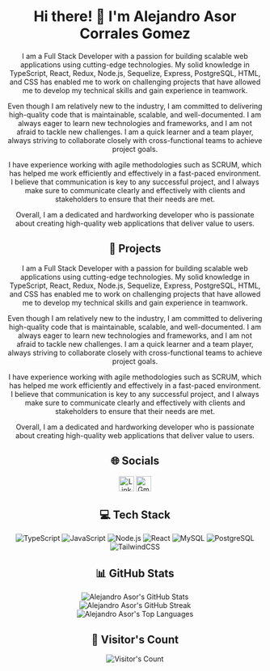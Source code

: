 <h1 align="center">Hi there! 👋 I'm Alejandro Asor Corrales Gomez</h1>

<div style="text-align: center;">
  <p>I am a Full Stack Developer with a passion for building scalable web applications using cutting-edge technologies. My solid knowledge in TypeScript, React, Redux, Node.js, Sequelize, Express, PostgreSQL, HTML, and CSS has enabled me to work on challenging projects that have allowed me to develop my technical skills and gain experience in teamwork.</p>
  <p>Even though I am relatively new to the industry, I am committed to delivering high-quality code that is maintainable, scalable, and well-documented. I am always eager to learn new technologies and frameworks, and I am not afraid to tackle new challenges. I am a quick learner and a team player, always striving to collaborate closely with cross-functional teams to achieve project goals.</p>
  <p>I have experience working with agile methodologies such as SCRUM, which has helped me work efficiently and effectively in a fast-paced environment. I believe that communication is key to any successful project, and I always make sure to communicate clearly and effectively with clients and stakeholders to ensure that their needs are met.</p>
  <p>Overall, I am a dedicated and hardworking developer who is passionate about creating high-quality web applications that deliver value to users.</p>
</div>


<h2 align="center">🚀 Projects</h2>

<div style="text-align: center;">
  <p>I am a Full Stack Developer with a passion for building scalable web applications using cutting-edge technologies. My solid knowledge in TypeScript, React, Redux, Node.js, Sequelize, Express, PostgreSQL, HTML, and CSS has enabled me to work on challenging projects that have allowed me to develop my technical skills and gain experience in teamwork.</p>

  <p>Even though I am relatively new to the industry, I am committed to delivering high-quality code that is maintainable, scalable, and well-documented. I am always eager to learn new technologies and frameworks, and I am not afraid to tackle new challenges. I am a quick learner and a team player, always striving to collaborate closely with cross-functional teams to achieve project goals.</p>

  <p>I have experience working with agile methodologies such as SCRUM, which has helped me work efficiently and effectively in a fast-paced environment. I believe that communication is key to any successful project, and I always make sure to communicate clearly and effectively with clients and stakeholders to ensure that their needs are met.</p>

  <p>Overall, I am a dedicated and hardworking developer who is passionate about creating high-quality web applications that deliver value to users.</p>
</div>


<h2 align="center">🌐 Socials</h2>

<p align="center">
  <a href="https://www.linkedin.com/in/aacg/"><img src="https://img.shields.io/badge/LinkedIn-%230077B5.svg?logo=linkedin&logoColor=white" alt="LinkedIn" height="30"></a>
<a href="mailto:alejandroasor@corralesgomez.com"><img src="https://img.shields.io/badge/Gmail-D14836?style=for-the-badge&logo=gmail&logoColor=white" alt="Gmail" height="30"></a>

</p>

<h2 align="center">💻 Tech Stack</h2>

<p align="center">
  <img src="https://img.shields.io/badge/typescript-%23007ACC.svg?style=for-the-badge&logo=typescript&logoColor=white" alt="TypeScript">
  <img src="https://img.shields.io/badge/javascript-%23323330.svg?style=for-the-badge&logo=javascript&logoColor=%23F7DF1E" alt="JavaScript">
<img src="https://img.shields.io/badge/node.js-6DA55F?style=for-the-badge&logo=node.js&logoColor=white" alt="Node.js">
<img src="https://img.shields.io/badge/react-%2320232a.svg?style=for-the-badge&logo=react&logoColor=%2361DAFB" alt="React">
<img src="https://img.shields.io/badge/mysql-%2300f.svg?style=for-the-badge&logo=mysql&logoColor=white" alt="MySQL">
<img src="https://img.shields.io/badge/postgres-%23316192.svg?style=for-the-badge&logo=postgresql&logoColor=white" alt="PostgreSQL">
<img src="https://img.shields.io/badge/TailwindCSS-%2338B2AC.svg?style=for-the-badge&logo=tailwind-css&logoColor=white" alt="TailwindCSS">

</p>
<h2 align="center">📊 GitHub Stats</h2>
<p align="center">
  <img src="https://github-readme-stats.vercel.app/api?username=AlejandroAsor&theme=dark&hide_border=false&include_all_commits=true&count_private=true" alt="Alejandro Asor's GitHub Stats">
  <br>
  <img src="https://github-readme-streak-stats.herokuapp.com/?user=AlejandroAsor&theme=dark&hide_border=false" alt="Alejandro Asor's GitHub Streak">
  <br>
  <img src="https://github-readme-stats.vercel.app/api/top-langs/?username=AlejandroAsor&theme=dark&hide_border=false&include_all_commits=true&count_private=true&layout=compact" alt="Alejandro Asor's Top Languages">
</p>
<h2 align="center">👀 Visitor's Count</h2>
<p align="center">
  <img src="https://visitor-badge.glitch.me/badge?page_id=AlejandroAsor.AlejandroAsor" alt="Visitor's Count">
</p>
<!-- Proudly created with GPRM ( https://gprm.itsvg.in ) -->
